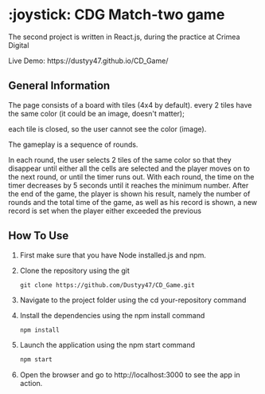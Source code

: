<h1>:joystick: CDG Match-two game</h1>
<p>The second project is written in React.js, during the practice at Crimea Digital</p>
<p>Live Demo: https://dustyy47.github.io/CD_Game/</p><h2>General Information</h2>
The page consists of a board with tiles (4x4 by default).
every 2 tiles have the same color (it could be an image, doesn't matter);
<p>each tile is closed, so the user cannot see the color (image).</p>
<p>The gameplay is a sequence of rounds.</p>
<p>In each round, the user selects 2 tiles of the same color so that they disappear until either all the cells are selected and the player moves on to the next round, or until the timer runs out. With each round, the time on the timer decreases by 5 seconds until it reaches the minimum number. After the end of the game, the player is shown his result, namely the number of rounds and the total time of the game, as well as his record is shown, a new record is set when the player either exceeded the previous</p>
<h2>How To Use</h2>

1. First make sure that you have Node installed.js and npm.
2. Clone the repository using the git
   
   ```git
   git clone https://github.com/Dustyy47/CD_Game.git
   ```
4. Navigate to the project folder using the cd your-repository command
5. Install the dependencies using the npm install command
  
   ```javascript
   npm install
   ```
6. Launch the application using the npm start command

   ```javascript
   npm start
   ```
7. Open the browser and go to http://localhost:3000 to see the app in action.
